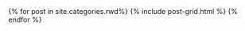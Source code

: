 <div class="tiles">
{% for post in site.categories.rwd%}
  {% include post-grid.html %}
{% endfor %}
</div>
